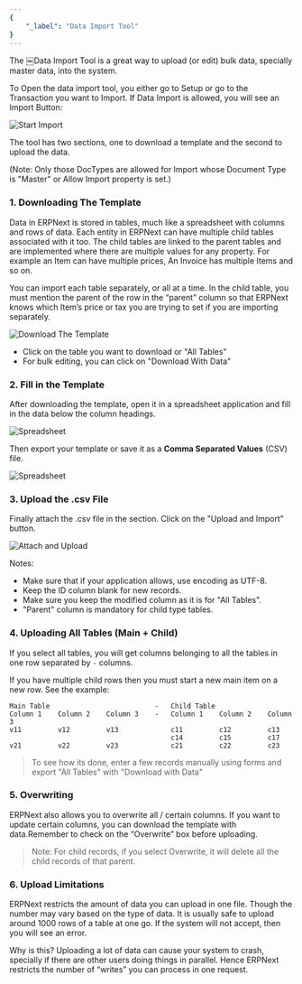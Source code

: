 ```yaml
---
{
	"_label": "Data Import Tool"
}
---
```

The ￼Data Import Tool is a great way to upload (or edit) bulk data, specially master data, into the system. 

To Open the data import tool, you either go to Setup or go to the Transaction you want to Import. If Data Import is allowed, you will see an Import Button:

![Start Import](img/import-1.png)

The tool has two sections, one to download a template and the second to upload the data.

(Note: Only those DocTypes are allowed for Import whose Document Type is "Master" or Allow Import property is set.)

### 1. Downloading The Template

Data in ERPNext is stored in tables, much like a spreadsheet with columns and rows of data. Each entity in ERPNext can have multiple child tables associated with it too. The child tables are linked to the parent tables and are implemented where there are multiple values for any property. For example an Item can have multiple prices, An Invoice has multiple Items and so on.

You can import each table separately, or all at a time. In the child table, you must mention the parent of the row in the “parent” column so that ERPNext knows which Item’s price or tax you are trying to set if you are importing separately.

![Download The Template](img/import-2.png)

- Click on the table you want to download or "All Tables"
- For bulk editing, you can click on "Download With Data"

### 2. Fill in the Template

After downloading the template, open it in a spreadsheet application and fill in the data below the column headings.

![Spreadsheet](img/import-3.png)

Then export your template or save it as a **Comma Separated Values** (CSV) file.

![Spreadsheet](img/import-4.png)

### 3. Upload the .csv File

Finally attach the .csv file in the section. Click on the "Upload and Import" button.

![Attach and Upload](img/import-5.png)

Notes:

- Make sure that if your application allows, use encoding as UTF-8. 
- Keep the ID column blank for new records.
- Make sure you keep the modified column as it is for "All Tables".
- "Parent" column is mandatory for child type tables.

### 4. Uploading All Tables (Main + Child)

If you select all tables, you will get columns belonging to all the tables in one row separated by `-` columns.

If you have multiple child rows then you must start a new main item on a new row. See the example:

	Main Table							- 	Child Table
	Column 1	Column 2	Column 3	- 	Column 1	Column 2	Column 3
	v11			v12			v13				c11			c12			c13
											c14			c15			c17
	v21			v22			v23				c21			c22			c23
	
> To see how its done, enter a few records manually using forms and export "All Tables" with "Download with Data"

### 5. Overwriting

ERPNext also allows you to overwrite all / certain columns. If you want to update certain columns, you can download the template with data.Remember to check on the “Overwrite” box before uploading.

> Note: For child records, if you select Overwrite, it will delete all the child records of that parent.

### 6. Upload Limitations

ERPNext restricts the amount of data you can upload in one file. Though the number may vary based on the type of data. It is usually safe to upload around 1000 rows of a table at one go. If the system will not accept, then you will see an error.

Why is this? Uploading a lot of data can cause your system to crash, specially if there are other users doing things in parallel. Hence ERPNext restricts the number of “writes” you can process in one request.
